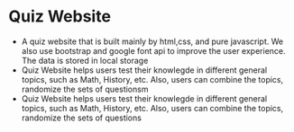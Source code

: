 # Quiz Website
- A quiz website that is built mainly by html,css, and pure javascript. We also use bootstrap and google font api to improve the user experience. The data is stored in local storage
- Quiz Website helps users test their knowlegde in different general topics, such as Math, History, etc. Also, users can combine the topics,
  randomize the sets of questionsm
- Quiz Website helps users test their knowlegde in different general topics, such as Math, History, etc. Also, users can combine the topics, randomize the sets of questions
